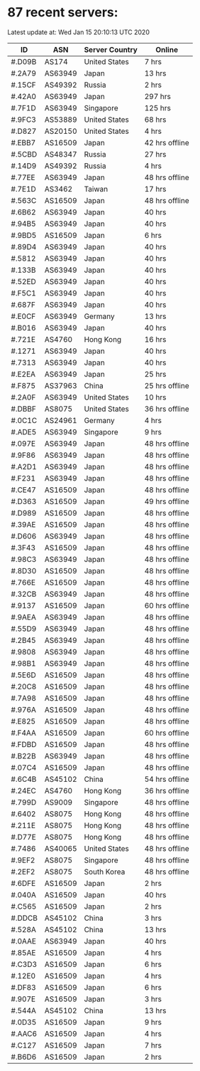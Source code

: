 # 87 recent servers:

Latest update at: Wed Jan 15 20:10:13 UTC 2020

| ID | ASN | Server Country | Online |
| -- | --- | -------------- | ------ |
| #.D09B | AS174 | United States | 7 hrs |
| #.2A79 | AS63949 | Japan | 13 hrs |
| #.15CF | AS49392 | Russia | 2 hrs |
| #.42A0 | AS63949 | Japan | 297 hrs |
| #.7F1D | AS63949 | Singapore | 125 hrs |
| #.9FC3 | AS53889 | United States | 68 hrs |
| #.D827 | AS20150 | United States | 4 hrs |
| #.EBB7 | AS16509 | Japan | 42 hrs offline |
| #.5CBD | AS48347 | Russia | 27 hrs |
| #.14D9 | AS49392 | Russia | 4 hrs |
| #.77EE | AS63949 | Japan | 48 hrs offline |
| #.7E1D | AS3462 | Taiwan | 17 hrs |
| #.563C | AS16509 | Japan | 48 hrs offline |
| #.6B62 | AS63949 | Japan | 40 hrs |
| #.94B5 | AS63949 | Japan | 40 hrs |
| #.9BD5 | AS16509 | Japan | 6 hrs |
| #.89D4 | AS63949 | Japan | 40 hrs |
| #.5812 | AS63949 | Japan | 40 hrs |
| #.133B | AS63949 | Japan | 40 hrs |
| #.52ED | AS63949 | Japan | 40 hrs |
| #.F5C1 | AS63949 | Japan | 40 hrs |
| #.687F | AS63949 | Japan | 40 hrs |
| #.E0CF | AS63949 | Germany | 13 hrs |
| #.B016 | AS63949 | Japan | 40 hrs |
| #.721E | AS4760 | Hong Kong | 16 hrs |
| #.1271 | AS63949 | Japan | 40 hrs |
| #.7313 | AS63949 | Japan | 40 hrs |
| #.E2EA | AS63949 | Japan | 25 hrs |
| #.F875 | AS37963 | China | 25 hrs offline |
| #.2A0F | AS63949 | United States | 10 hrs |
| #.DBBF | AS8075 | United States | 36 hrs offline |
| #.0C1C | AS24961 | Germany | 4 hrs |
| #.ADE5 | AS63949 | Singapore | 9 hrs |
| #.097E | AS63949 | Japan | 48 hrs offline |
| #.9F86 | AS63949 | Japan | 48 hrs offline |
| #.A2D1 | AS63949 | Japan | 48 hrs offline |
| #.F231 | AS63949 | Japan | 48 hrs offline |
| #.CE47 | AS16509 | Japan | 48 hrs offline |
| #.D363 | AS16509 | Japan | 49 hrs offline |
| #.D989 | AS16509 | Japan | 48 hrs offline |
| #.39AE | AS16509 | Japan | 48 hrs offline |
| #.D606 | AS63949 | Japan | 48 hrs offline |
| #.3F43 | AS16509 | Japan | 48 hrs offline |
| #.98C3 | AS63949 | Japan | 48 hrs offline |
| #.8D30 | AS16509 | Japan | 48 hrs offline |
| #.766E | AS16509 | Japan | 48 hrs offline |
| #.32CB | AS63949 | Japan | 48 hrs offline |
| #.9137 | AS16509 | Japan | 60 hrs offline |
| #.9AEA | AS63949 | Japan | 48 hrs offline |
| #.55D9 | AS63949 | Japan | 48 hrs offline |
| #.2B45 | AS63949 | Japan | 48 hrs offline |
| #.9808 | AS63949 | Japan | 48 hrs offline |
| #.98B1 | AS63949 | Japan | 48 hrs offline |
| #.5E6D | AS16509 | Japan | 48 hrs offline |
| #.20C8 | AS16509 | Japan | 48 hrs offline |
| #.7A98 | AS16509 | Japan | 48 hrs offline |
| #.976A | AS16509 | Japan | 48 hrs offline |
| #.E825 | AS16509 | Japan | 48 hrs offline |
| #.F4AA | AS16509 | Japan | 60 hrs offline |
| #.FDBD | AS16509 | Japan | 48 hrs offline |
| #.B22B | AS63949 | Japan | 48 hrs offline |
| #.07C4 | AS16509 | Japan | 48 hrs offline |
| #.6C4B | AS45102 | China | 54 hrs offline |
| #.24EC | AS4760 | Hong Kong | 36 hrs offline |
| #.799D | AS9009 | Singapore | 48 hrs offline |
| #.6402 | AS8075 | Hong Kong | 48 hrs offline |
| #.211E | AS8075 | Hong Kong | 48 hrs offline |
| #.D77E | AS8075 | Hong Kong | 48 hrs offline |
| #.7486 | AS40065 | United States | 48 hrs offline |
| #.9EF2 | AS8075 | Singapore | 48 hrs offline |
| #.2EF2 | AS8075 | South Korea | 48 hrs offline |
| #.6DFE | AS16509 | Japan | 2 hrs |
| #.040A | AS16509 | Japan | 40 hrs |
| #.C565 | AS16509 | Japan | 2 hrs |
| #.DDCB | AS45102 | China | 3 hrs |
| #.528A | AS45102 | China | 13 hrs |
| #.0AAE | AS63949 | Japan | 40 hrs |
| #.85AE | AS16509 | Japan | 4 hrs |
| #.C3D3 | AS16509 | Japan | 6 hrs |
| #.12E0 | AS16509 | Japan | 4 hrs |
| #.DF83 | AS16509 | Japan | 6 hrs |
| #.907E | AS16509 | Japan | 3 hrs |
| #.544A | AS45102 | China | 13 hrs |
| #.0D35 | AS16509 | Japan | 9 hrs |
| #.AAC6 | AS16509 | Japan | 4 hrs |
| #.C127 | AS16509 | Japan | 7 hrs |
| #.B6D6 | AS16509 | Japan | 2 hrs |

